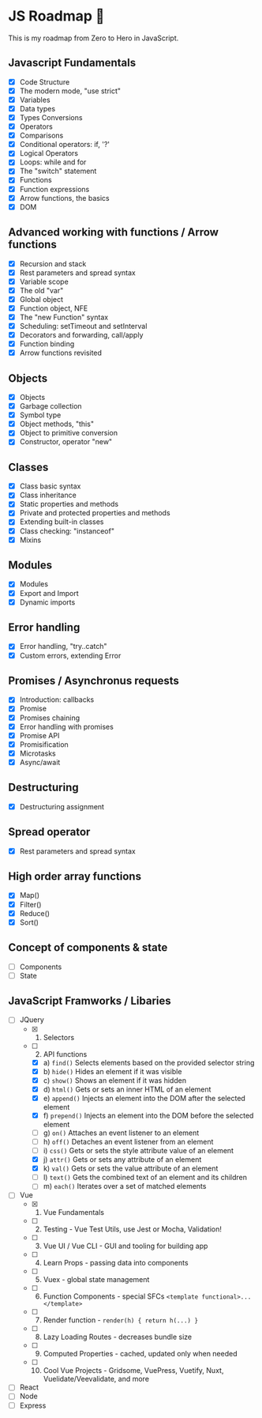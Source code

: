 # **JS Roadmap** :rocket:
This is my roadmap from Zero to Hero in JavaScript.  

## Javascript Fundamentals

- [x] Code Structure
- [x] The modern mode, "use strict"
- [x] Variables
- [x] Data types
- [x] Types Conversions
- [x] Operators
- [x] Comparisons
- [x] Conditional operators: if, '?'
- [x] Logical Operators
- [x] Loops: while and for
- [x] The "switch" statement
- [x] Functions
- [x] Function expressions
- [x] Arrow functions, the basics
- [x] DOM  

## Advanced working with functions / Arrow functions

- [x] Recursion and stack
- [x] Rest parameters and spread syntax
- [x] Variable scope
- [x] The old "var"
- [x] Global object
- [x] Function object, NFE
- [x] The "new Function" syntax
- [x] Scheduling: setTimeout and setInterval 
- [x] Decorators and forwarding, call/apply
- [x] Function binding
- [x] Arrow functions revisited

## Objects

- [x] Objects
- [x] Garbage collection
- [x] Symbol type
- [x] Object methods, "this"
- [x] Object to primitive conversion
- [x] Constructor, operator "new"

## Classes

- [x] Class basic syntax
- [x] Class inheritance
- [x] Static properties and methods
- [x] Private and protected properties and methods
- [x] Extending built-in classes
- [x] Class checking: "instanceof"
- [x] Mixins

## Modules

- [x] Modules
- [x] Export and Import
- [x] Dynamic imports

## Error handling

- [x] Error handling, "try..catch"
- [x] Custom errors, extending Error

## Promises /  Asynchronus requests

- [x] Introduction: callbacks
- [x] Promise
- [x] Promises chaining
- [x] Error handling with promises
- [x] Promise API
- [x] Promisification
- [x] Microtasks
- [x] Async/await

## Destructuring 

- [x] Destructuring assignment

## Spread operator

- [x] Rest parameters and spread syntax
  
## High order array functions

- [x] Map()
- [x] Filter()
- [x] Reduce()
- [x] Sort()

## Concept of components & state

- [ ] Components
- [ ] State

## JavaScript Framworks / Libaries
- [ ] JQuery
  - [x] 1. Selectors
  - [ ] 2. API functions
    - [x] a) `find()` Selects elements based on the provided selector string
    - [x] b) `hide()` Hides an element if it was visible
    - [x] c) `show()` Shows an element if it was hidden
    - [x] d) `html()` Gets or sets an inner HTML of an element
    - [x] e) `append()` Injects an element into the DOM after the selected element
    - [x] f) `prepend()` Injects an element into the DOM before the selected element
    - [ ] g) `on()` Attaches an event listener to an element
    - [ ] h) `off()` Detaches an event listener from an element
    - [ ] i) `css()` Gets or sets the style attribute value of an element
    - [x] j) `attr()` Gets or sets any attribute of an element
    - [x] k) `val()` Gets or sets the value attribute of an element
    - [ ] l) `text()` Gets the combined text of an element and its children
    - [ ] m) `each()` Iterates over a set of matched elements
- [ ] Vue
  - [x] 1. Vue Fundamentals
  - [ ] 2. Testing - Vue Test Utils, use Jest or Mocha, Validation!
  - [ ] 3. Vue UI / Vue CLI - GUI and tooling for building app
  - [ ] 4. Learn Props - passing data into components
  - [ ] 5. Vuex - global state management
  - [ ] 6. Function Components - special SFCs `<template functional>...</template>`
  - [ ] 7. Render function - `render(h) { return h(...) }`
  - [ ] 8. Lazy Loading Routes - decreases bundle size
  - [ ] 9. Computed Properties - cached, updated only when needed
  - [ ] 10. Cool Vue Projects - Gridsome, VuePress, Vuetify, Nuxt, Vuelidate/Veevalidate, and more
- [ ] React
- [ ] Node
- [ ] Express   
